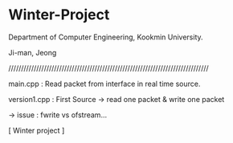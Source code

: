 # Winter-Project

Department of Computer Engineering, Kookmin University.

Ji-man, Jeong

///////////////////////////////////////////////////////////////////////////////

main.cpp : Read packet from interface in real time source. 

version1.cpp : First Source  -> read one packet & write one packet

-> issue : fwrite vs ofstream...




[ Winter project ]
